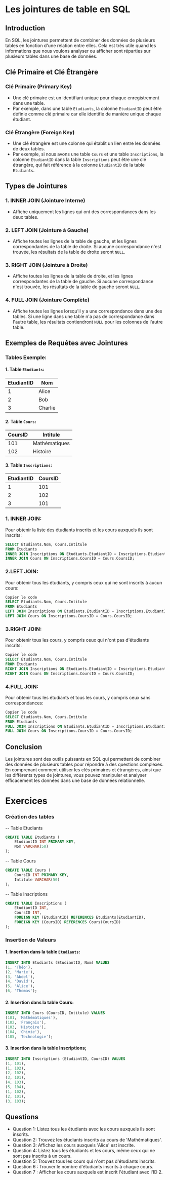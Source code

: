 # Les jointures de table en SQL

## Introduction

En SQL, les jointures permettent de combiner des données de plusieurs tables en fonction d'une relation entre elles. Cela est très utile quand les informations que nous voulons analyser ou afficher sont réparties sur plusieurs tables dans une base de données.

## Clé Primaire et Clé Étrangère

### Clé Primaire (Primary Key)
- Une clé primaire est un identifiant unique pour chaque enregistrement dans une table.
- Par exemple, dans une table `Etudiants`, la colonne `EtudiantID` peut être définie comme clé primaire car elle identifie de manière unique chaque étudiant.

### Clé Étrangère (Foreign Key)
- Une clé étrangère est une colonne qui établit un lien entre les données de deux tables.
- Par exemple, si nous avons une table `Cours` et une table `Inscriptions`, la colonne `EtudiantID` dans la table `Inscriptions` peut être une clé étrangère, qui fait référence à la colonne `EtudiantID` de la table `Etudiants`.

## Types de Jointures

### 1. INNER JOIN (Jointure Interne)
- Affiche uniquement les lignes qui ont des correspondances dans les deux tables.

### 2. LEFT JOIN (Jointure à Gauche)
- Affiche toutes les lignes de la table de gauche, et les lignes correspondantes de la table de droite. Si aucune correspondance n'est trouvée, les résultats de la table de droite seront `NULL`.

### 3. RIGHT JOIN (Jointure à Droite)
- Affiche toutes les lignes de la table de droite, et les lignes correspondantes de la table de gauche. Si aucune correspondance n'est trouvée, les résultats de la table de gauche seront `NULL`.

### 4. FULL JOIN (Jointure Complète)
- Affiche toutes les lignes lorsqu'il y a une correspondance dans une des tables. Si une ligne dans une table n'a pas de correspondance dans l'autre table, les résultats contiendront `NULL` pour les colonnes de l'autre table.

## Exemples de Requêtes avec Jointures

### Tables Exemple:

#### 1. Table `Etudiants`:
| EtudiantID | Nom     |
|------------|---------|
| 1          | Alice   |
| 2          | Bob     |
| 3          | Charlie |

#### 2. Table `Cours`:
| CoursID | Intitule      |
|---------|---------------|
| 101     | Mathématiques |
| 102     | Histoire      |

#### 3. Table `Inscriptions`:
| EtudiantID | CoursID |
|------------|---------|
| 1          | 101     |
| 2          | 102     |
| 3          | 101     |

### 1. INNER JOIN:

Pour obtenir la liste des étudiants inscrits et les cours auxquels ils sont inscrits:
```sql
SELECT Etudiants.Nom, Cours.Intitule
FROM Etudiants
INNER JOIN Inscriptions ON Etudiants.EtudiantID = Inscriptions.EtudiantID
INNER JOIN Cours ON Inscriptions.CoursID = Cours.CoursID;
```

### 2.LEFT JOIN:
Pour obtenir tous les étudiants, y compris ceux qui ne sont inscrits à aucun cours:

```sql
Copier le code
SELECT Etudiants.Nom, Cours.Intitule
FROM Etudiants
LEFT JOIN Inscriptions ON Etudiants.EtudiantID = Inscriptions.EtudiantID
LEFT JOIN Cours ON Inscriptions.CoursID = Cours.CoursID;
```

### 3.RIGHT JOIN:
Pour obtenir tous les cours, y compris ceux qui n'ont pas d'étudiants inscrits:

```sql
Copier le code
SELECT Etudiants.Nom, Cours.Intitule
FROM Etudiants
RIGHT JOIN Inscriptions ON Etudiants.EtudiantID = Inscriptions.EtudiantID
RIGHT JOIN Cours ON Inscriptions.CoursID = Cours.CoursID;
```

### 4.FULL JOIN:
Pour obtenir tous les étudiants et tous les cours, y compris ceux sans correspondances:

```sql
Copier le code
SELECT Etudiants.Nom, Cours.Intitule
FROM Etudiants
FULL JOIN Inscriptions ON Etudiants.EtudiantID = Inscriptions.EtudiantID
FULL JOIN Cours ON Inscriptions.CoursID = Cours.CoursID;
```

## Conclusion

Les jointures sont des outils puissants en SQL qui permettent de combiner des données de plusieurs tables pour répondre à des questions complexes. En comprenant comment utiliser les clés primaires et étrangères, ainsi que les différents types de jointures, vous pouvez manipuler et analyser efficacement les données dans une base de données relationnelle.


# Exercices

### Création des tables

-- Table Etudiants
```sql
CREATE TABLE Etudiants (
    EtudiantID INT PRIMARY KEY,
    Nom VARCHAR(50)
);
```

-- Table Cours
```sql
CREATE TABLE Cours (
    CoursID INT PRIMARY KEY,
    Intitule VARCHAR(50)
);
```

-- Table Inscriptions
```sql
CREATE TABLE Inscriptions (
    EtudiantID INT,
    CoursID INT,
    FOREIGN KEY (EtudiantID) REFERENCES Etudiants(EtudiantID),
    FOREIGN KEY (CoursID) REFERENCES Cours(CoursID)
);
```


### Insertion de Valeurs

#### 1. Insertion dans la table `Etudiants`:
```sql
INSERT INTO Etudiants (EtudiantID, Nom) VALUES
(1, 'Théo'),
(2, 'Marie'),
(3, 'Abdel'),
(4, 'David'),
(5, 'Alice'),
(6, 'Thomas');
```

#### 2. Insertion dans la table Cours:
```sql
INSERT INTO Cours (CoursID, Intitule) VALUES
(101, 'Mathématiques'),
(102, 'Français'),
(103, 'Histoire'),
(104, 'Chimie'),
(105, 'Technologie');
```

#### 3. Insertion dans la table Inscriptions;
```sql
INSERT INTO Inscriptions (EtudiantID, CoursID) VALUES
(1, 101),
(1, 102),
(2, 102),
(3, 101),
(4, 103),
(5, 104),
(1, 102),
(2, 101),
(3, 103);
```

## Questions

- Question 1: Listez tous les étudiants avec les cours auxquels ils sont inscrits.
- Question 2: Trouvez les étudiants inscrits au cours de 'Mathématiques'.
- Question 3: Affichez les cours auxquels 'Alice' est inscrite.
- Question 4: Listez tous les étudiants et les cours, même ceux qui ne sont pas inscrits à un cours.
- Question 5: Trouvez tous les cours qui n'ont pas d'étudiants inscrits.
- Question 6 : Trouver le nombre d'étudiants inscrits à chaque cours.
- Question 7 : Afficher les cours auxquels est inscrit l'étudiant avec l'ID 2.
